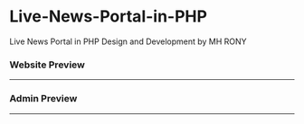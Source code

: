 # Live-News-Portal-in-PHP

Live News Portal in PHP Design and Development by MH RONY

### Website Preview

---

### Admin Preview

---
